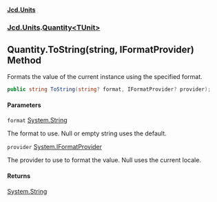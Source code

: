 #### [Jcd.Units](index.md 'index')
### [Jcd.Units](Jcd.Units.md 'Jcd.Units').[Quantity&lt;TUnit&gt;](Jcd.Units.Quantity_TUnit_.md 'Jcd.Units.Quantity<TUnit>')

## Quantity<TUnit>.ToString(string, IFormatProvider) Method

Formats the value of the current instance using the specified format.

```csharp
public string ToString(string? format, IFormatProvider? provider);
```
#### Parameters

<a name='Jcd.Units.Quantity_TUnit_.ToString(string,IFormatProvider).format'></a>

`format` [System.String](https://docs.microsoft.com/en-us/dotnet/api/System.String 'System.String')

The format to use. Null or empty string uses the default.

<a name='Jcd.Units.Quantity_TUnit_.ToString(string,IFormatProvider).provider'></a>

`provider` [System.IFormatProvider](https://docs.microsoft.com/en-us/dotnet/api/System.IFormatProvider 'System.IFormatProvider')

The provider to use to format the value. Null uses the current locale.

#### Returns
[System.String](https://docs.microsoft.com/en-us/dotnet/api/System.String 'System.String')